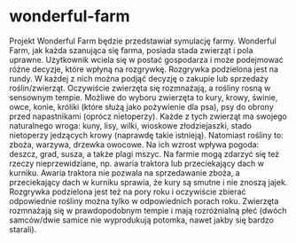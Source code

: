 # wonderful-farm

Projekt Wonderful Farm będzie przedstawiał symulację farmy. Wonderful Farm, jak każda szanująca się farma, posiada stada zwierząt i pola uprawne. Użytkownik wciela się w postać gospodarza i może podejmować różne decyzje, które wpłyną na rozgrywkę. Rozgrywka podzielona jest na rundy. W każdej z nich można podjąć decyzję o zakupie lub sprzedaży roślin/zwierząt. Oczywiście zwierzęta się rozmnażają, a rośliny rosną w sensownym tempie. Możliwe do wyboru zwierzęta to kury, krowy, świnie, owce, konie, króliki (które służą jako pożywienie dla psa), psy do obrony przed napastnikami (oprócz nietoperzy). Każde z tych zwierząt ma swojego naturalnego wroga: kuny, lisy, wilki, wioskowe złodziejaszki, stado nietoperzy jedzących krowy (naprawdę takie istnieją). Natomiast rośliny to: zboża, warzywa, drzewka owocowe. Na ich wzrost wpływa pogoda: deszcz, grad, susza, a także plagi mszyc. Na farmie mogą zdarzyć się też rzeczy nieprzewidziane, np. awaria traktora lub przeciekający dach w kurniku. Awaria traktora nie pozwala na sprzedawanie zboża, a przeciekający dach w kurniku sprawia, że kury są smutne i nie znoszą jajek. Rozgrywka podzielona jest też na pory roku i oczywiście zbierać odpowiednie rośliny można tylko w odpowiednich porach roku. Zwierzęta rozmnażają się w prawdopodobnym tempie i mają rozróżnialną płeć (dwóch samców/dwie samice nie wyprodukują potomka, nawet jakby się bardzo starali).